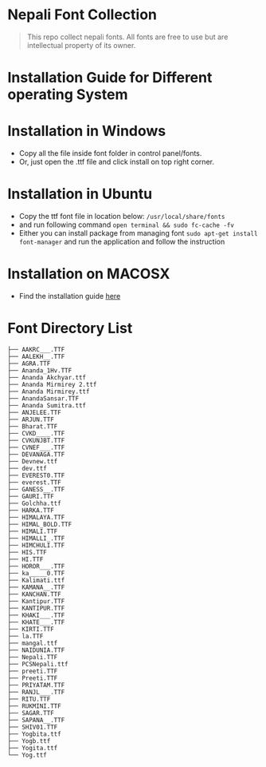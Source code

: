 # Nepali Font Collection
> This repo collect nepali fonts. All fonts are free to use but are intellectual property of its owner.

# Installation Guide for Different operating System

# Installation in Windows
* Copy all the file inside font folder in control panel/fonts.
* Or, just open the .ttf file and click install on top right corner.


# Installation in Ubuntu
* Copy the ttf font file in location below:
 ``` /usr/local/share/fonts ```
* and run following command
 ``` open terminal && sudo fc-cache -fv ```
* Either you can install package from managing font
``` sudo apt-get install font-manager ```
    and run the application and follow the instruction
 # Installation on MACOSX

* Find the installation guide [here](https://github.com/user/repo/blob/branch/other_file.md)
# Font Directory List
```
├── AAKRC___.TTF
├── AALEKH__.TTF
├── AGRA.TTF
├── Ananda_1Hv.TTF
├── Ananda Akchyar.ttf
├── Ananda Mirmirey 2.ttf
├── Ananda Mirmirey.ttf
├── AnandaSansar.TTF
├── Ananda Sumitra.ttf
├── ANJELEE.TTF
├── ARJUN.TTF
├── Bharat.TTF
├── CVKD____.TTF
├── CVKUNJBT.TTF
├── CVNEF___.TTF
├── DEVANAGA.TTF
├── Devnew.ttf
├── dev.ttf
├── EVEREST0.TTF
├── everest.TTF
├── GANESS__.TTF
├── GAURI.TTF
├── Golchha.ttf
├── HARKA.TTF
├── HIMALAYA.TTF
├── HIMAL_BOLD.TTF
├── HIMALI.TTF
├── HIMALLI_.TTF
├── HIMCHULI.TTF
├── HIS.TTF
├── HI.TTF
├── HOROR___.TTF
├── ka_____0.TTF
├── Kalimati.ttf
├── KAMANA__.TTF
├── KANCHAN.TTF
├── Kantipur.TTF
├── KANTIPUR.TTF
├── KHAKI___.TTF
├── KHATE___.TTF
├── KIRTI.TTF
├── la.TTF
├── mangal.ttf
├── NAIDUNIA.TTF
├── Nepali.TTF
├── PCSNepali.ttf
├── preeti.TTF
├── Preeti.TTF
├── PRIYATAM.TTF
├── RANJL___.TTF
├── RITU.TTF
├── RUKMINI.TTF
├── SAGAR.TTF
├── SAPANA__.TTF
├── SHIV01.TTF
├── Yogbita.ttf
├── Yogb.ttf
├── Yogita.ttf
└── Yog.ttf

```
